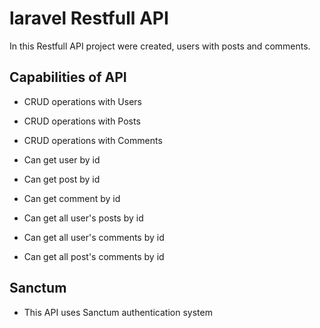# laravel Restfull API
In this Restfull API project were created, users with posts and comments.

## Capabilities of API
- CRUD operations with Users
- CRUD operations with Posts
- CRUD operations with Comments

- Can get user by id
- Can get post by id
- Can get comment by id

- Can get all user's posts by id
- Can get all user's comments by id
- Can get all post's comments by id

## Sanctum
+ This API uses Sanctum authentication system 
